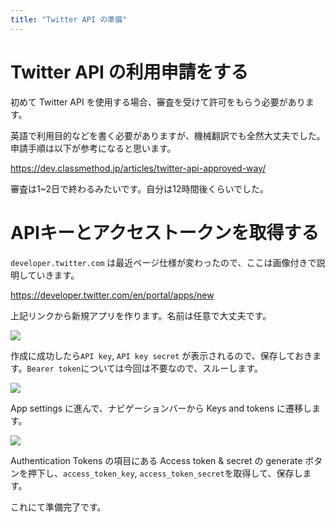 ```yaml
---
title: "Twitter API の準備"
---
```


# Twitter API の利用申請をする

初めて Twitter API を使用する場合、審査を受けて許可をもらう必要があります。

英語で利用目的などを書く必要がありますが、機械翻訳でも全然大丈夫でした。申請手順は以下が参考になると思います。

https://dev.classmethod.jp/articles/twitter-api-approved-way/

審査は1~2日で終わるみたいです。自分は12時間後くらいでした。

# APIキーとアクセストークンを取得する

`developer.twitter.com` は最近ページ仕様が変わったので、ここは画像付きで説明していきます。

https://developer.twitter.com/en/portal/apps/new

上記リンクから新規アプリを作ります。名前は任意で大丈夫です。

![](https://storage.googleapis.com/zenn-user-upload/6j4xbsyqj4875wttrc11dbjyzsid)

作成に成功したら`API key`, `API key secret` が表示されるので、保存しておきます。`Bearer token`については今回は不要なので、スルーします。

![](https://storage.googleapis.com/zenn-user-upload/e93jezt28ert6auzqknfv8e6hz2c)

App settings に進んで、ナビゲーションバーから Keys and tokens に遷移します。

![](https://storage.googleapis.com/zenn-user-upload/9mm02rwdbggxnm2fax9yp699cq81)

Authentication Tokens の項目にある Access token & secret の generate ボタンを押下し、`access_token_key`, `access_token_secret`を取得して、保存します。

これにて準備完了です。



